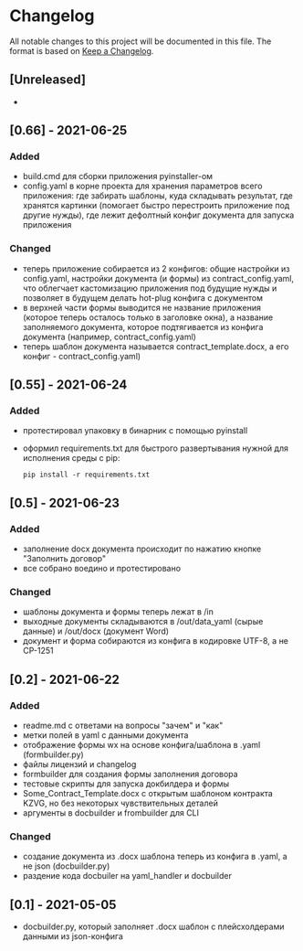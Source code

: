 # Changelog

All notable changes to this project will be documented in this file. The format is based on [Keep a Changelog](https://keepachangelog.com/en/1.0.0/).

## [Unreleased]

-

## [0.66] - 2021-06-25

### Added

- build.cmd для сборки приложения pyinstaller-ом
- config.yaml в корне проекта для хранения параметров всего приложения: где забирать шаблоны, куда складывать результат, где хранятся картинки (помогает быстро перестроить приложение под другие нужды), где лежит дефолтный конфиг документа для запуска приложения

### Changed

- теперь приложение собирается из 2 конфигов: общие настройки из config.yaml, настройки документа (и формы) из contract_config.yaml, что облегчает кастомизацию приложения под будущие нужды и позволяет в будущем делать hot-plug конфига с документом
- в верхней части формы выводится не название приложения (которое теперь осталось только в заголовке окна), а название заполняемого документа, которое подтягивается из конфига документа (например, contract_config.yaml)
- теперь шаблон документа называется contract_template.docx, а его конфиг - contract_config.yaml)

## [0.55] - 2021-06-24

### Added

- протестировал упаковку в бинарник с помощью pyinstall
- оформил requirements.txt для быстрого развертывания нужной для исполнения среды с pip:

  ```
  pip install -r requirements.txt
  ```

## [0.5] - 2021-06-23

### Added

- заполнение docx документа происходит по нажатию кнопке "Заполнить договор"
- все собрано воедино и протестировано

### Changed

- шаблоны документа и формы теперь лежат в /in
- выходные документы складываются в /out/data_yaml (сырые данные) и /out/docx (документ Word)
- документ и форма собираются из конфига в кодировке UTF-8, а не CP-1251


## [0.2] - 2021-06-22

### Added

- readme.md с ответами на вопросы "зачем" и "как"
- метки полей в yaml с данными документа
- отображение формы wx на основе конфига/шаблона в .yaml (formbuilder.py)
- файлы лицензий и changelog
- formbuilder для создания формы заполнения договора
- тестовые скрипты для запуска докбилдера и формы
- Some_Contract_Template.docx с открытым шаблоном контракта KZVG, но без некоторых чувствительных деталей
- аргументы в docbuilder и frombuilder для CLI

### Changed

- создание документа из .docx шаблона теперь из конфига в .yaml, а не json (docbuilder.py)
- раздение кода docbuiler на yaml_handler и docbuilder

## [0.1] - 2021-05-05

- docbuilder.py, который заполняет .docx шаблон с плейсхолдерами данными из json-конфига
